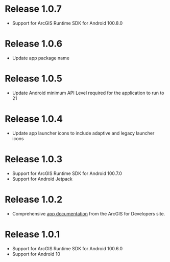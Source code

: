 # Release 1.0.7

- Support for ArcGIS Runtime SDK for Android 100.8.0

# Release 1.0.6

- Update app package name

# Release 1.0.5

- Update Android minimum API Level required for the application to run to 21

# Release 1.0.4

- Update app launcher icons to include adaptive and legacy launcher icons

# Release 1.0.3

- Support for ArcGIS Runtime SDK for Android 100.7.0
- Support for Android Jetpack

# Release 1.0.2

- Comprehensive [app documentation](/docs/index.md) from the ArcGIS for Developers site.

# Release 1.0.1

- Support for ArcGIS Runtime SDK for Android 100.6.0
- Support for Android 10
